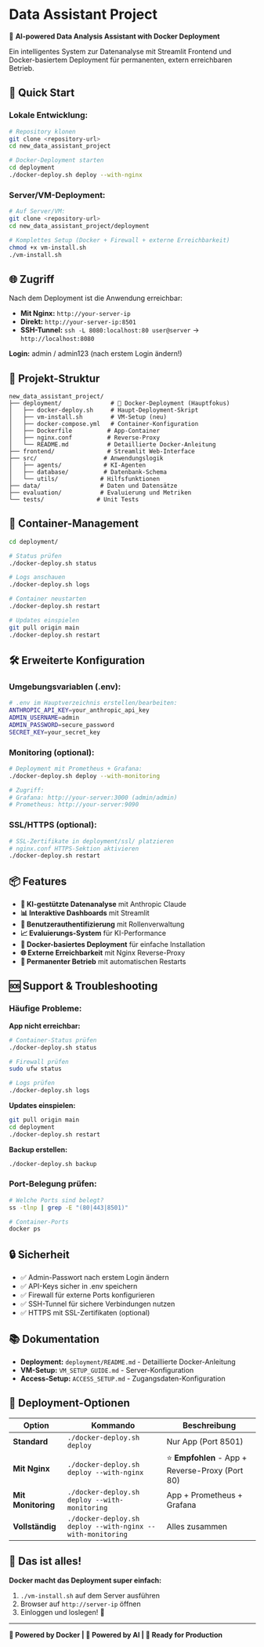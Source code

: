 # Data Assistant Project

🐳 **AI-powered Data Analysis Assistant with Docker Deployment**

Ein intelligentes System zur Datenanalyse mit Streamlit Frontend und Docker-basiertem Deployment für permanenten, extern erreichbaren Betrieb.

## 🚀 Quick Start

### **Lokale Entwicklung:**
```bash
# Repository klonen
git clone <repository-url>
cd new_data_assistant_project

# Docker-Deployment starten
cd deployment
./docker-deploy.sh deploy --with-nginx
```

### **Server/VM-Deployment:**
```bash
# Auf Server/VM:
git clone <repository-url>
cd new_data_assistant_project/deployment

# Komplettes Setup (Docker + Firewall + externe Erreichbarkeit)
chmod +x vm-install.sh
./vm-install.sh
```

## 🌐 Zugriff

Nach dem Deployment ist die Anwendung erreichbar:

- **Mit Nginx:** `http://your-server-ip` 
- **Direkt:** `http://your-server-ip:8501`
- **SSH-Tunnel:** `ssh -L 8080:localhost:80 user@server` → `http://localhost:8080`

**Login:** admin / admin123 (nach erstem Login ändern!)

## 📁 Projekt-Struktur

```
new_data_assistant_project/
├── deployment/              # 🐳 Docker-Deployment (Hauptfokus)
│   ├── docker-deploy.sh     # Haupt-Deployment-Skript
│   ├── vm-install.sh        # VM-Setup (neu)
│   ├── docker-compose.yml   # Container-Konfiguration
│   ├── Dockerfile          # App-Container
│   ├── nginx.conf          # Reverse-Proxy
│   └── README.md           # Detaillierte Docker-Anleitung
├── frontend/               # Streamlit Web-Interface
├── src/                   # Anwendungslogik
│   ├── agents/            # KI-Agenten
│   ├── database/          # Datenbank-Schema
│   └── utils/            # Hilfsfunktionen
├── data/                 # Daten und Datensätze
├── evaluation/           # Evaluierung und Metriken
└── tests/               # Unit Tests
```

## 🔧 Container-Management

```bash
cd deployment/

# Status prüfen
./docker-deploy.sh status

# Logs anschauen
./docker-deploy.sh logs

# Container neustarten
./docker-deploy.sh restart

# Updates einspielen
git pull origin main
./docker-deploy.sh restart
```

## 🛠️ Erweiterte Konfiguration

### **Umgebungsvariablen (.env):**
```bash
# .env im Hauptverzeichnis erstellen/bearbeiten:
ANTHROPIC_API_KEY=your_anthropic_api_key
ADMIN_USERNAME=admin
ADMIN_PASSWORD=secure_password
SECRET_KEY=your_secret_key
```

### **Monitoring (optional):**
```bash
# Deployment mit Prometheus + Grafana:
./docker-deploy.sh deploy --with-monitoring

# Zugriff:
# Grafana: http://your-server:3000 (admin/admin)
# Prometheus: http://your-server:9090
```

### **SSL/HTTPS (optional):**
```bash
# SSL-Zertifikate in deployment/ssl/ platzieren
# nginx.conf HTTPS-Sektion aktivieren
./docker-deploy.sh restart
```

## 📦 Features

- **🤖 KI-gestützte Datenanalyse** mit Anthropic Claude
- **📊 Interaktive Dashboards** mit Streamlit
- **🔐 Benutzerauthentifizierung** mit Rollenverwaltung
- **📈 Evaluierungs-System** für KI-Performance
- **🐳 Docker-basiertes Deployment** für einfache Installation
- **🌐 Externe Erreichbarkeit** mit Nginx Reverse-Proxy
- **🔄 Permanenter Betrieb** mit automatischen Restarts

## 🆘 Support & Troubleshooting

### **Häufige Probleme:**

**App nicht erreichbar:**
```bash
# Container-Status prüfen
./docker-deploy.sh status

# Firewall prüfen
sudo ufw status

# Logs prüfen
./docker-deploy.sh logs
```

**Updates einspielen:**
```bash
git pull origin main
cd deployment
./docker-deploy.sh restart
```

**Backup erstellen:**
```bash
./docker-deploy.sh backup
```

### **Port-Belegung prüfen:**
```bash
# Welche Ports sind belegt?
ss -tlnp | grep -E "(80|443|8501)"

# Container-Ports
docker ps
```

## 🔒 Sicherheit

- ✅ Admin-Passwort nach erstem Login ändern
- ✅ API-Keys sicher in .env speichern
- ✅ Firewall für externe Ports konfigurieren
- ✅ SSH-Tunnel für sichere Verbindungen nutzen
- ✅ HTTPS mit SSL-Zertifikaten (optional)

## 📚 Dokumentation

- **Deployment:** `deployment/README.md` - Detaillierte Docker-Anleitung
- **VM-Setup:** `VM_SETUP_GUIDE.md` - Server-Konfiguration
- **Access-Setup:** `ACCESS_SETUP.md` - Zugangsdaten-Konfiguration

## 🎯 Deployment-Optionen

| Option | Kommando | Beschreibung |
|--------|----------|--------------|
| **Standard** | `./docker-deploy.sh deploy` | Nur App (Port 8501) |
| **Mit Nginx** | `./docker-deploy.sh deploy --with-nginx` | ⭐ **Empfohlen** - App + Reverse-Proxy (Port 80) |
| **Mit Monitoring** | `./docker-deploy.sh deploy --with-monitoring` | App + Prometheus + Grafana |
| **Vollständig** | `./docker-deploy.sh deploy --with-nginx --with-monitoring` | Alles zusammen |

## 🚀 Das ist alles!

**Docker macht das Deployment super einfach:**
1. `./vm-install.sh` auf dem Server ausführen
2. Browser auf `http://server-ip` öffnen  
3. Einloggen und loslegen! 🎉

---

**🐳 Powered by Docker | 🤖 Powered by AI | 🚀 Ready for Production**
